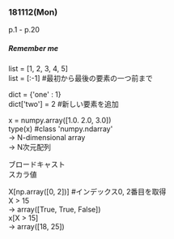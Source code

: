 ### 181112(Mon)  
p.1 - p.20  
##### *Remember me*  
list = [1, 2, 3, 4, 5]  
list = [:-1] #最初から最後の要素の一つ前まで

dict = {'one' : 1}  
dict['two'] = 2 #新しい要素を追加

x = numpy.array([1.0. 2.0, 3.0])  
type(x) #class 'numpy.ndarray'  
-> N-dimensional array  
-> N次元配列

ブロードキャスト  
スカラ値

X[np.array([0, 2])] #インデックス0, 2番目を取得  
X > 15  
-> array([True, True, False])  
x[X > 15]  
-> array([18, 25])
